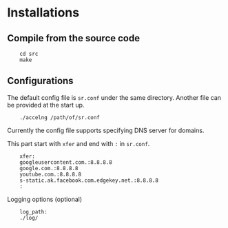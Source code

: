 # Installations

## Compile from the source code
```
    cd src
    make
```

## Configurations
The default config file is ```sr.conf``` under the same directory. Another file can be provided at the start up.
```
    ./accelng /path/of/sr.conf
```

Currently the config file supports specifying DNS server for domains. 

This part start with ```xfer``` and end with ```:``` in ```sr.conf```.
```
    xfer:
    googleusercontent.com.:8.8.8.8
    google.com.:8.8.8.8
    youtube.com.:8.8.8.8
    s-static.ak.facebook.com.edgekey.net.:8.8.8.8
    :
```

Logging options (optional)
```
    log_path:
    ./log/
```